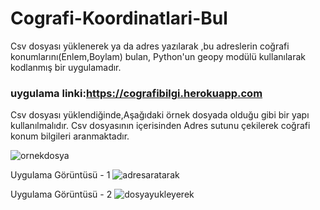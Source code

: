 # Cografi-Koordinatlari-Bul
Csv dosyası yüklenerek ya da adres yazılarak ,bu adreslerin coğrafi konumlarını(Enlem,Boylam) bulan, Python'un geopy modülü kullanılarak kodlanmış bir uygulamadır.

### uygulama linki:https://cografibilgi.herokuapp.com


Csv dosyası yüklendiğinde,Aşağıdaki örnek dosyada olduğu gibi bir yapı kullanılmalıdır.
Csv dosyasının içerisinden Adres sutunu çekilerek coğrafi konum bilgileri aranmaktadır. 

![ornekdosya](https://user-images.githubusercontent.com/25087769/52602754-d966fc80-2e74-11e9-8737-b7eb47f5efd7.PNG)




Uygulama Görüntüsü - 1
![adresaratarak](https://user-images.githubusercontent.com/25087769/52602768-e84daf00-2e74-11e9-82c2-17f41238b121.png)


Uygulama Görüntüsü - 2
![dosyayukleyerek](https://user-images.githubusercontent.com/25087769/52602771-ec79cc80-2e74-11e9-9c5d-dbc2a0315c77.png)
